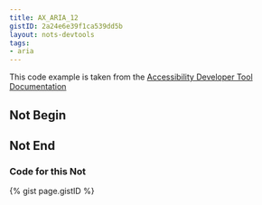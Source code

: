 ```yaml
---
title: AX_ARIA_12
gistID: 2a24e6e39f1ca539dd5b
layout: nots-devtools
tags:
- aria
---
```

<p>This code example is taken from the <a href="https://github.com/GoogleChrome/accessibility-developer-tools/wiki/Audit-Rules">Accessibility Developer Tool Documentation</a></p>

<h2 aria-describedby="{{ page.gistID }}">Not Begin</h2>
<div class="rendered-not">
<!-- Bad: the meta element should not be given any ARIA attributes -->
<meta charset="UTF-8" aria-hidden="false">
</div> <!-- rendered-not -->

<h2 aria-describedby="{{ page.gistID }}">Not End</h2>

<h3 aria-describedby="{{ page.gistID }}">Code for this Not</h3>
{% gist page.gistID %}